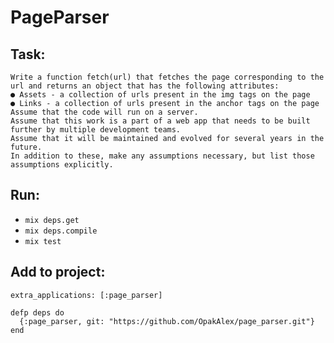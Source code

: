 # PageParser

## Task:
```
Write a function ​fetch(url)​ that fetches the page corresponding to the url and returns an object that has the following attributes:
● Assets - a collection of urls present in the img tags on the page
● Links - a collection of urls present in the anchor tags on the page
Assume that the code will run on a server.
Assume that this work is a part of a web app that needs to be built further by multiple development teams.
Assume that it will be maintained and evolved for several years in the future.
In addition to these, make any assumptions necessary, but list those assumptions explicitly.
```

## Run:
 * `mix deps.get`
 * `mix deps.compile`
 * `mix test`

## Add to project:

```
extra_applications: [:page_parser]
```

```
defp deps do
  {:page_parser, git: "https://github.com/OpakAlex/page_parser.git"}
end
```
